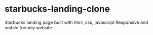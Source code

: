 # starbucks-landing-clone
Starbucks landing page built with html, css, javascript
Responsive and mobile freindly website
